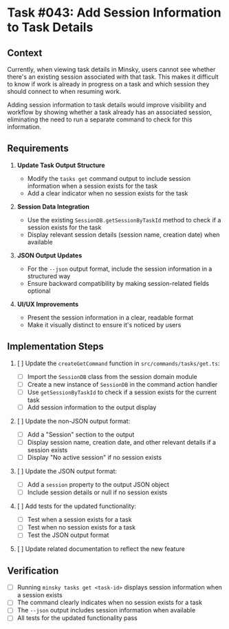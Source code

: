 # Task #043: Add Session Information to Task Details

## Context

Currently, when viewing task details in Minsky, users cannot see whether there's an existing session associated with that task. This makes it difficult to know if work is already in progress on a task and which session they should connect to when resuming work.

Adding session information to task details would improve visibility and workflow by showing whether a task already has an associated session, eliminating the need to run a separate command to check for this information.

## Requirements

1. **Update Task Output Structure**

   - Modify the `tasks get` command output to include session information when a session exists for the task
   - Add a clear indicator when no session exists for the task

2. **Session Data Integration**

   - Use the existing `SessionDB.getSessionByTaskId` method to check if a session exists for the task
   - Display relevant session details (session name, creation date) when available

3. **JSON Output Updates**

   - For the `--json` output format, include the session information in a structured way
   - Ensure backward compatibility by making session-related fields optional

4. **UI/UX Improvements**
   - Present the session information in a clear, readable format
   - Make it visually distinct to ensure it's noticed by users

## Implementation Steps

1. [ ] Update the `createGetCommand` function in `src/commands/tasks/get.ts`:

   - [ ] Import the `SessionDB` class from the session domain module
   - [ ] Create a new instance of `SessionDB` in the command action handler
   - [ ] Use `getSessionByTaskId` to check if a session exists for the current task
   - [ ] Add session information to the output display

2. [ ] Update the non-JSON output format:

   - [ ] Add a "Session" section to the output
   - [ ] Display session name, creation date, and other relevant details if a session exists
   - [ ] Display "No active session" if no session exists

3. [ ] Update the JSON output format:

   - [ ] Add a `session` property to the output JSON object
   - [ ] Include session details or null if no session exists

4. [ ] Add tests for the updated functionality:

   - [ ] Test when a session exists for a task
   - [ ] Test when no session exists for a task
   - [ ] Test the JSON output format

5. [ ] Update related documentation to reflect the new feature

## Verification

- [ ] Running `minsky tasks get <task-id>` displays session information when a session exists
- [ ] The command clearly indicates when no session exists for a task
- [ ] The `--json` output includes session information when available
- [ ] All tests for the updated functionality pass
